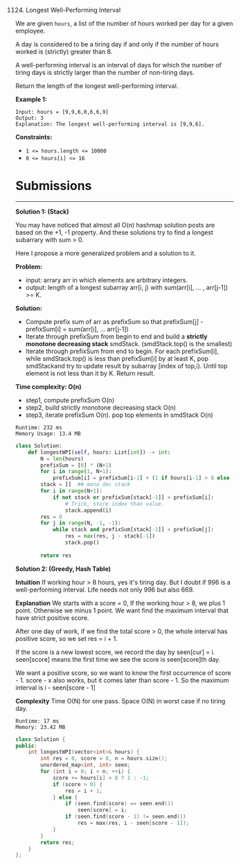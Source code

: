 1124. Longest Well-Performing Interval

We are given `hours`, a list of the number of hours worked per day for a given employee.

A day is considered to be a tiring day if and only if the number of hours worked is (strictly) greater than 8.

A well-performing interval is an interval of days for which the number of tiring days is strictly larger than the number of non-tiring days.

Return the length of the longest well-performing interval.

 

**Example 1:**
```
Input: hours = [9,9,6,0,6,6,9]
Output: 3
Explanation: The longest well-performing interval is [9,9,6].
```

**Constraints:**

* `1 <= hours.length <= 10000`
* `0 <= hours[i] <= 16`

# Submissions
---
**Solution 1: (Stack)**

You may have noticed that almost all O(n) hashmap solution posts are based on the +1, -1 property. And these solutions try to find a longest subarrary with sum > 0.

Here I propose a more generalized problem and a solution to it.

**Problem:**

* input: arrary arr in which elements are arbitrary integers.
* output: length of a longest subarray arr[i, j) with sum(arr[i], ... , arr[j-1]) >= K.

**Solution:**

* Compute prefix sum of arr as prefixSum so that prefixSum[j] - prefixSum[i] = sum(arr[i], ... arr[j-1])
* Iterate through prefixSum from begin to end and build a **strictly monotone decreasing stack** smdStack. (smdStack.top() is the smallest)
* Iterate through prefixSum from end to begin. For each prefixSum[i], while smdStack.top() is less than prefixSum[i] by at least K, pop smdStackand try to update result by subarray [index of top,i). Until top element is not less than it by K.
Return result.

**Time complexity: O(n)**

* step1, compute prefixSum O(n)
* step2, build strictly monotone decreasing stack O(n)
* step3, iterate prefixSum O(n). pop top elements in smdStack O(n)

```
Runtime: 232 ms
Memory Usage: 13.4 MB
```
```python
class Solution:
    def longestWPI(self, hours: List[int]) -> int:
        N = len(hours)
        prefixSum = [0] * (N+1)
        for i in range(1, N+1):
            prefixSum[i] = prefixSum[i-1] + (1 if hours[i-1] > 8 else -1)
        stack = []  ## mono dec stack
        for i in range(N+1):
            if not stack or prefixSum[stack[-1]] > prefixSum[i]:
                # Trick, store index than value.
                stack.append(i)
        res = 0
        for j in range(N, -1, -1):
            while stack and prefixSum[stack[-1]] < prefixSum[j]:
                res = max(res, j - stack[-1])
                stack.pop()
                          
        return res
```

**Solution 2: (Greedy, Hash Table)**

__Intuition__
If working hour > 8 hours, yes it's tiring day.
But I doubt if 996 is a well-performing interval.
Life needs not only 996 but also 669.


__Explanation__
We starts with a score = 0,
If the working hour > 8, we plus 1 point.
Otherwise we minus 1 point.
We want find the maximum interval that have strict positive score.

After one day of work, if we find the total score > 0,
the whole interval has positive score,
so we set res = i + 1.

If the score is a new lowest score, we record the day by seen[cur] = i.
seen[score] means the first time we see the score is seen[score]th day.

We want a positive score, so we want to know the first occurrence of score - 1.
score - x also works, but it comes later than score - 1.
So the maximum interval is i - seen[score - 1]


__Complexity__
Time O(N) for one pass.
Space O(N) in worst case if no tiring day.

```
Runtime: 17 ms
Memory: 23.42 MB
```
```c++
class Solution {
public:
    int longestWPI(vector<int>& hours) {
        int res = 0, score = 0, n = hours.size();
        unordered_map<int, int> seen;
        for (int i = 0; i < n; ++i) {
            score += hours[i] > 8 ? 1 : -1;
            if (score > 0) {
                res = i + 1;
            } else {
                if (seen.find(score) == seen.end())
                    seen[score] = i;
                if (seen.find(score - 1) != seen.end())
                    res = max(res, i - seen[score - 1]);
            }
        }
        return res;
    }
};
```
